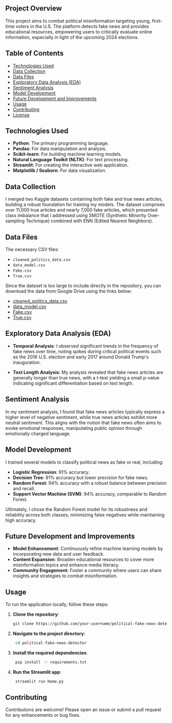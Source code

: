 ## Project Overview
This project aims to combat political misinformation targeting young, first-time voters in the U.S. The platform detects fake news and provides educational resources, empowering users to critically evaluate online information, especially in light of the upcoming 2024 elections.

## Table of Contents
- [Technologies Used](#technologies-used)
- [Data Collection](#data-collection)
- [Data Files](#data-files)
- [Exploratory Data Analysis (EDA)](#exploratory-data-analysis-eda)
- [Sentiment Analysis](#sentiment-analysis)
- [Model Development](#model-development)
- [Future Development and Improvements](#future-development-and-improvements)
- [Usage](#usage)
- [Contributing](#contributing)
- [License](#license)

## Technologies Used
- **Python**: The primary programming language.
- **Pandas**: For data manipulation and analysis.
- **Scikit-learn**: For building machine learning models.
- **Natural Language Toolkit (NLTK)**: For text processing.
- **Streamlit**: For creating the interactive web application.
- **Matplotlib / Seaborn**: For data visualization.

## Data Collection
I merged two Kaggle datasets containing both fake and true news articles, building a robust foundation for training my models. The dataset comprises over 11,000 true articles and nearly 7,000 fake articles, which presented class imbalance that I addressed using SMOTE (Synthetic Minority Over-sampling Technique) combined with ENN (Edited Nearest Neighbors).

## Data Files
The necessary CSV files:
- `cleaned_politics_data.csv`
- `data_model.csv`
- `Fake.csv`
- `True.csv`

Since the dataset is too large to include directly in the repository, you can download the data from Google Drive using the links below:

- [cleaned_politics_data.csv]([<Google-Drive-Link-for-cleaned_politics_data.csv>](https://drive.google.com/file/d/1yoXKKKOwXo96FQKq6eX0irw958FwbpRh/view?usp=sharing))
- [data_model.csv]([<Google-Drive-Link-for-data_model.csv>](https://drive.google.com/file/d/1k0p-9_Sy40ma8mRT_n7PUSLvAfrl3DCg/view?usp=sharing))
- [Fake.csv]([<Google-Drive-Link-for-Fake.csv>](https://drive.google.com/file/d/1NPLk6Do2l9j4FVApaa3iUoARnaxRMXeI/view?usp=sharing))
- [True.csv]([<Google-Drive-Link-for-True.csv>](https://drive.google.com/file/d/1jaWE-Y0shzrUdBBFYON7xkuLBp1yMdYV/view?usp=sharing))

## Exploratory Data Analysis (EDA)
- **Temporal Analysis**: I observed significant trends in the frequency of fake news over time, noting spikes during critical political events such as the 2016 U.S. election and early 2017 around Donald Trump's inauguration.
  
- **Text Length Analysis**: My analysis revealed that fake news articles are generally longer than true news, with a t-test yielding a small p-value indicating significant differentiation based on text length.

## Sentiment Analysis
In my sentiment analysis, I found that fake news articles typically express a higher level of negative sentiment, while true news articles exhibit more neutral sentiment. This aligns with the notion that fake news often aims to evoke emotional responses, manipulating public opinion through emotionally charged language.

## Model Development
I trained several models to classify political news as fake or real, including:
- **Logistic Regression**: 91% accuracy.
- **Decision Tree**: 91% accuracy but lower precision for fake news.
- **Random Forest**: 94% accuracy with a robust balance between precision and recall.
- **Support Vector Machine (SVM)**: 94% accuracy, comparable to Random Forest.

Ultimately, I chose the Random Forest model for its robustness and reliability across both classes, minimizing false negatives while maintaining high accuracy.

## Future Development and Improvements
- **Model Enhancement**: Continuously refine machine learning models by incorporating new data and user feedback.
- **Content Expansion**: Broaden educational resources to cover more misinformation topics and enhance media literacy.
- **Community Engagement**: Foster a community where users can share insights and strategies to combat misinformation.

## Usage
To run the application locally, follow these steps:

1. **Clone the repository**:
   ```bash
   git clone https://github.com/your-username/political-fake-news-detector.git

2. **Navigate to the project directory**:
   ```bash
    cd political-fake-news-detector

3. **Install the required dependencies**:
   ```bash
    pip install -r requirements.txt

4. **Run the Streamlit app**:
   ```bash
    streamlit run Home.py

## Contributing
Contributions are welcome! Please open an issue or submit a pull request for any enhancements or bug fixes.
